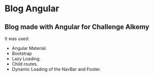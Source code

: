 # Blog Angular 

## Blog made with Angular for Challenge Alkemy

It was used:
- Angular Material.
- Bootstrap
- Lazy Loading.
- Child routes.
- Dynamic Loading of the NavBar and Footer.



